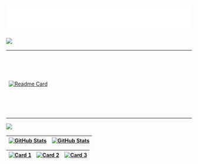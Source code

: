 <h1 align="center">
  <img src="https://raw.githubusercontent.com/DanielScabeni/NodeMCU8266-Projeto-I/master/title.svg" alt="title" />
</h1>

<img src="https://user-images.githubusercontent.com/73097560/115834477-dbab4500-a447-11eb-908a-139a6edaec5c.gif">

<table>
  <tr>
    <td width="50%">
      <a href="https://github.com/DanielScabeni/SistemasEmbarcados">
        <img src="https://github-readme-stats.vercel.app/api/pin/?username=DanielScabeni&repo=NodeMCU8266-Projeto-I&theme=chartreuse-dark" alt="Readme Card">
      </a>
    </td>
    <td width="50%">
  </a>
    <p style="color: white;">Web Server com o NodeMCU8266 via requisição POST/GET</p>
    <p style="color: white;">Esse projeto foi desenvolvido com o professor Dr. Rafael babosa na matéria de Sistemas Embarcados do curso de Sistemas de Informações da Universidade MaterDei (UNIMATER)</p>
    </td>
  </tr>
</table>

<img src="https://user-images.githubusercontent.com/73097560/115834477-dbab4500-a447-11eb-908a-139a6edaec5c.gif">

| [![GitHub Stats](https://github-readme-stats.vercel.app/api?username=DanielScabeni&show_icons=true&card_width=300&theme=chartreuse-dark)](https://github.com/DanielScabeni) | [![GitHub Stats](https://github-readme-stats.vercel.app/api?username=DanielScabeni&show_icons=true&card_width=130&theme=dark#gh-dark-mode-only)](https://github.com/DanielScabeni) |
| --- | --- |

| [![Card 1](https://github-readme-stats.vercel.app/api/top-langs/?username=DanielScabeni&layout=donut-vertical&theme=chartreuse-dark)](https://github.com/DanielScabeni) | [![Card 2](https://github-readme-stats.vercel.app/api/top-langs/?username=DanielScabeni&langs_count=8&theme=chartreuse-dark)](https://github.com/DanielScabeni) | [![Card 3](https://github-readme-stats.vercel.app/api/top-langs/?username=DanielScabeni&layout=pie&theme=chartreuse-dark)](https://github.com/DanielScabeni) |
| --- | --- | --- |
